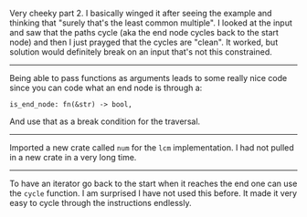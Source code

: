 Very cheeky part 2. I basically winged it after seeing the example and
thinking that "surely that's the least common multiple". I looked at the input
and saw that the paths cycle (aka the end node cycles back to the start node)
and then I just prayged that the cycles are "clean". It worked, but solution
would definitely break on an input that's not this constrained.

---

Being able to pass functions as arguments leads to some really nice code since
you can code what an end node is through a:
```
is_end_node: fn(&str) -> bool,
```
And use that as a break condition for the traversal.

---

Imported a new crate called `num` for the `lcm` implementation. I had not
pulled in a new crate in a very long time.

---

To have an iterator go back to the start when it reaches the end one can use
the `cycle` function. I am surprised I have not used this before. It made it
very easy to cycle through the instructions endlessly.
